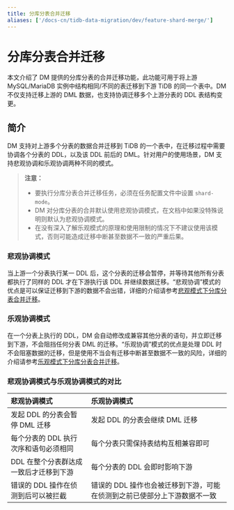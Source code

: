 ```yaml
---
title: 分库分表合并迁移
aliases: ['/docs-cn/tidb-data-migration/dev/feature-shard-merge/']
---
```


# 分库分表合并迁移

本文介绍了 DM 提供的分库分表的合并迁移功能，此功能可用于将上游 MySQL/MariaDB 实例中结构相同/不同的表迁移到下游 TiDB 的同一个表中。DM 不仅支持迁移上游的 DML 数据，也支持协调迁移多个上游分表的 DDL 表结构变更。

## 简介

DM 支持对上游多个分表的数据合并迁移到 TiDB 的一个表中，在迁移过程中需要协调各个分表的 DDL，以及该 DDL 前后的 DML。针对用户的使用场景，DM 支持悲观协调和乐观协调两种不同的模式。

> **注意：**
>
> - 要执行分库分表合并迁移任务，必须在任务配置文件中设置 `shard-mode`。
> - DM 对分库分表的合并默认使用悲观协调模式，在文档中如果没特殊说明则默认为悲观协调模式。
> - 在没有深入了解乐观模式的原理和使用限制的情况下不建议使用该模式，否则可能造成迁移中断甚至数据不一致的严重后果。

### 悲观协调模式

当上游一个分表执行某一 DDL 后，这个分表的迁移会暂停，并等待其他所有分表都执行了同样的 DDL 才在下游执行该 DDL 并继续数据迁移。“悲观协调”模式的优点是可以保证迁移到下游的数据不会出错，详细的介绍请参考[悲观模式下分库分表合并迁移](/dm/feature-shard-merge-pessimistic.md)。

### 乐观协调模式

在一个分表上执行的 DDL，DM 会自动修改成兼容其他分表的语句，并立即迁移到下游，不会阻挡任何分表 DML 的迁移。“乐观协调”模式的优点是处理 DDL 时不会阻塞数据的迁移，但是使用不当会有迁移中断甚至数据不一致的风险，详细的介绍请参考[乐观模式下分库分表合并迁移](/dm/feature-shard-merge-optimistic.md)。

### 悲观协调模式与乐观协调模式的对比

| 悲观协调模式   | 乐观协调模式   |
| :----------- | :----------- |
| 发起 DDL 的分表会暂停 DML 迁移 | 发起 DDL 的分表会继续 DML 迁移 |
| 每个分表的 DDL 执行次序和语句必须相同 | 每个分表只需保持表结构互相兼容即可 |
| DDL 在整个分表群达成一致后才迁移到下游 | 每个分表的 DDL 会即时影响下游 |
| 错误的 DDL 操作在侦测到后可以被拦截 | 错误的 DDL 操作也会被迁移到下游，可能在侦测到之前已使部分上下游数据不一致 |
